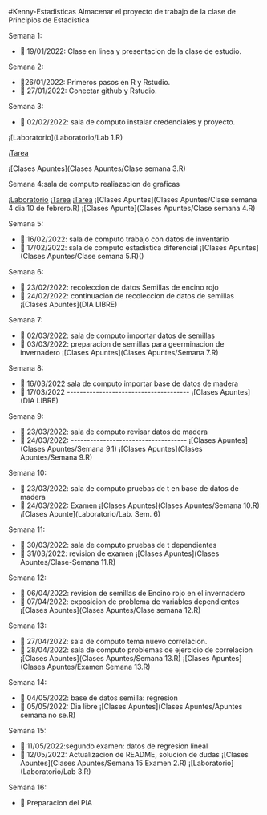 #Kenny-Estadisticas
Almacenar el proyecto de trabajo de la clase de Principios de Estadistica

Semana 1: 

+ :dart: 19/01/2022: Clase en linea y presentacion de la clase de estudio.

Semana 2:

+ :dart:26/01/2022: Primeros pasos en R y Rstudio.
+ :dart: 27/01/2022: Conectar github y Rstudio.

Semana 3: 

+ :dart: 02/02/2022: sala de computo instalar credenciales y proyecto.

¡[Laboratorio](Laboratorio/Lab 1.R) 

¡[Tarea](Tarea/HW_01.R)

¡[Clases Apuntes](Clases Apuntes/Clase semana 3.R)

Semana 4:sala de computo realiazacion de graficas 

¡[Laboratorio](Laboratorio/Lab2.R)
¡[Tarea](Tarea/HW_02.R) 
¡[Tarea](Tarea/HW_03.R)
¡[Clases Apuntes](Clases Apuntes/Clase semana 4 dia 10 de febrero.R) 
¡[Clases Apunte](Clases Apuntes/Clase semana 4.R)

Semana 5:
+ :dart: 16/02/2022: sala de computo trabajo con datos de inventario
+ :dart: 17/02/2022: sala de computo estadistica diferencial
¡[Clases Apuntes](Clases Apuntes/Clase semana 5.R)()

Semana 6: 
+ :dart: 23/02/2022: recoleccion de datos Semillas de encino rojo
+ :dart: 24/02/2022: continuacion de recoleccion de datos de semillas
¡[Clases Apuntes](DIA LIBRE)

Semana 7: 
+ :dart: 02/03/2022: sala de computo importar datos de semillas
+ :dart: 03/03/2022: preparacion de semillas para geerminacion de invernadero
¡[Clases Apuntes](Clases Apuntes/Semana 7.R)

Semana 8:
+ :dart: 16/03/2022 sala de computo importar base de datos de madera
+ :dart: 17/03/2022 --------------------------------------
¡[Clases Apuntes](DIA LIBRE)

Semana 9: 
+ :dart: 23/03/2022: sala de computo revisar datos de madera
+ :dart: 24/03/2022: ------------------------------------
¡[Clases Apuntes](Clases Apuntes/Semana 9.1) 
¡[Clases Apuntes](Clases Apuntes/Semana 9.R)

Semana 10: 
+ :dart: 23/03/2022: sala de computo pruebas de t en base de datos de madera
+ :dart: 24/03/2022: Examen
¡[Clases Apuntes](Clases Apuntes/Semana 10.R)
¡[Clases Apunte](Laboratorio/Lab. Sem. 6)

Semana 11:
+ :dart: 30/03/2022: sala de computo pruebas de t dependientes
+ :dart: 31/03/2022: revision de examen
¡[Clases Apuntes](Clases Apuntes/Clase-Semana 11.R)

Semana 12:
+ :dart: 06/04/2022: revision de semillas de Encino rojo en el invernadero
+ :dart: 07/04/2022: exposicion de problema de variables dependientes
¡[Clases Apuntes](Clases Apuntes/Clase semana 12.R)

Semana 13:
+ :dart: 27/04/2022: sala de computo tema nuevo correlacion.
+ :dart: 28/04/2022: sala de computo problemas de ejercicio de correlacion
¡[Clases Apuntes](Clases Apuntes/Semana 13.R) 
¡[Clases Apuntes](Clases Apuntes/Examen Semana 13.R)

Semana 14:
+ :dart: 04/05/2022: base de datos semilla: regresion
+ :dart: 05/05/2022: Dia libre
¡[Clases Apuntes](Clases Apuntes/Apuntes semana no se.R)

Semana 15:
+ :dart: 11/05/2022:segundo examen: datos de regresion lineal
+ :dart: 12/05/2022: Actualizacion de README, solucion de dudas
¡[Clases Apuntes](Clases Apuntes/Semana 15 Examen 2.R)
¡[Laboratorio](Laboratorio/Lab 3.R)

Semana 16:
+ :dart: Preparacion del PIA



